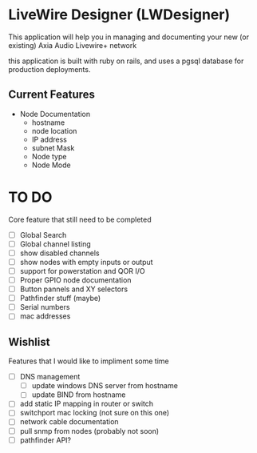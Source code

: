 # LiveWire Designer (LWDesigner)

This application will help you in managing and documenting your new (or existing) Axia Audio Livewire+ network

this application is built with ruby on rails, and uses a pgsql database for production deployments.

## Current Features
* Node Documentation
  - hostname
  - node location
  - IP address
  - subnet Mask
  - Node type
  - Node Mode

# TO DO
Core feature that still need to be completed
- [ ] Global Search
- [ ] Global channel listing
- [ ] show disabled channels
- [ ] show nodes with empty inputs or output
- [ ] support for powerstation and QOR I/O
- [ ] Proper GPIO node documentation
- [ ] Button pannels and XY selectors
- [ ] Pathfinder stuff (maybe)
- [ ] Serial numbers
- [ ] mac addresses

## Wishlist
Features that I would like to impliment some time
- [ ] DNS management
  - [ ] update windows DNS server from hostname
  - [ ] update BIND from hostname
- [ ] add static IP mapping in router or switch
- [ ] switchport mac locking (not sure on this one)
- [ ] network cable documentation
- [ ] pull snmp from nodes (probably not soon)
- [ ] pathfinder API?
